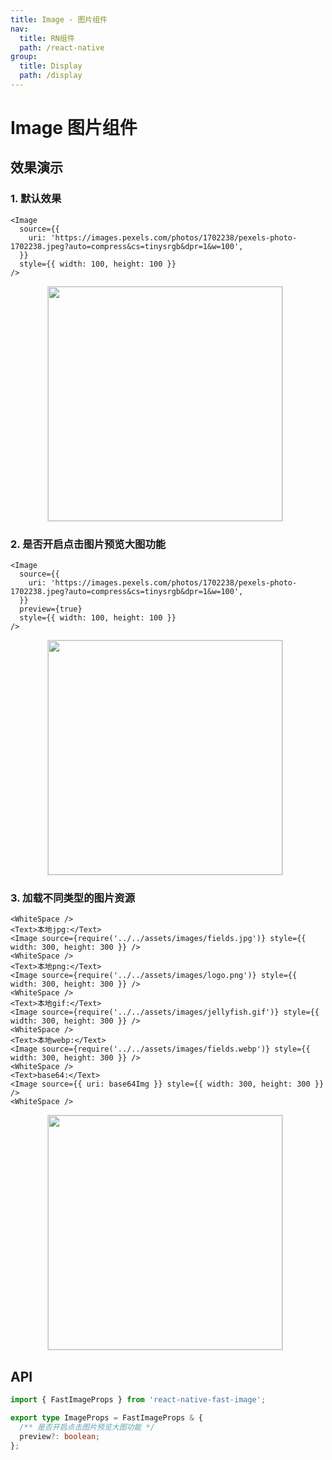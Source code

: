 ```yaml
---
title: Image - 图片组件
nav:
  title: RN组件
  path: /react-native
group:
  title: Display
  path: /display
---
```


# Image 图片组件

## 效果演示

### 1. 默认效果

```tsx | pure
<Image
  source={{
    uri: 'https://images.pexels.com/photos/1702238/pexels-photo-1702238.jpeg?auto=compress&cs=tinysrgb&dpr=1&w=100',
  }}
  style={{ width: 100, height: 100 }}
/>
```

<center>
  <figure>
    <img
      src="https://td-dev-public.oss-cn-hangzhou.aliyuncs.com/maoyes-app/1643176929385118436.gif"
      style="width: 375px; margin-right: 10px; border: 1px solid #ddd;"
    />
  </figure>
</center>

### 2. 是否开启点击图片预览大图功能

```tsx | pure
<Image
  source={{
    uri: 'https://images.pexels.com/photos/1702238/pexels-photo-1702238.jpeg?auto=compress&cs=tinysrgb&dpr=1&w=100',
  }}
  preview={true}
  style={{ width: 100, height: 100 }}
/>
```

<center>
  <figure>
    <img
      src="https://td-dev-public.oss-cn-hangzhou.aliyuncs.com/maoyes-app/1643177163934025262.gif"
      style="width: 375px; margin-right: 10px; border: 1px solid #ddd;"
    />
  </figure>
</center>

### 3. 加载不同类型的图片资源

```tsx | pure
<WhiteSpace />
<Text>本地jpg:</Text>
<Image source={require('../../assets/images/fields.jpg')} style={{ width: 300, height: 300 }} />
<WhiteSpace />
<Text>本地png:</Text>
<Image source={require('../../assets/images/logo.png')} style={{ width: 300, height: 300 }} />
<WhiteSpace />
<Text>本地gif:</Text>
<Image source={require('../../assets/images/jellyfish.gif')} style={{ width: 300, height: 300 }} />
<WhiteSpace />
<Text>本地webp:</Text>
<Image source={require('../../assets/images/fields.webp')} style={{ width: 300, height: 300 }} />
<WhiteSpace />
<Text>base64:</Text>
<Image source={{ uri: base64Img }} style={{ width: 300, height: 300 }} />
<WhiteSpace />
```

<center>
  <figure>
    <img
      src="https://td-dev-public.oss-cn-hangzhou.aliyuncs.com/maoyes-app/1643177329608859374.gif"
      style="width: 375px; margin-right: 10px; border: 1px solid #ddd;"
    />
  </figure>
</center>

## API

```ts
import { FastImageProps } from 'react-native-fast-image';

export type ImageProps = FastImageProps & {
  /** 是否开启点击图片预览大图功能 */
  preview?: boolean;
};
```
